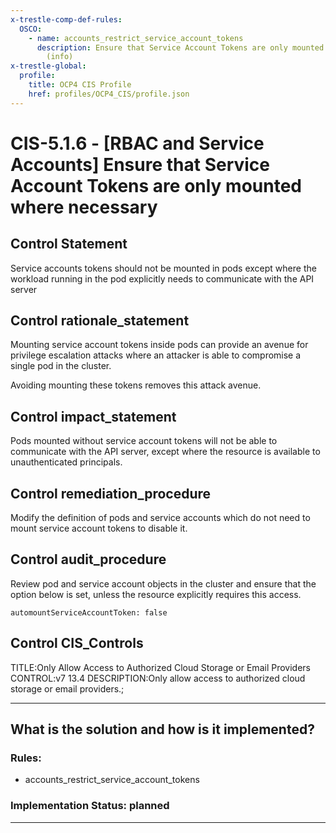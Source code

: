 ```yaml
---
x-trestle-comp-def-rules:
  OSCO:
    - name: accounts_restrict_service_account_tokens
      description: Ensure that Service Account Tokens are only mounted where necessary
        (info)
x-trestle-global:
  profile:
    title: OCP4 CIS Profile
    href: profiles/OCP4_CIS/profile.json
---
```


# CIS-5.1.6 - \[RBAC and Service Accounts\] Ensure that Service Account Tokens are only mounted where necessary

## Control Statement

Service accounts tokens should not be mounted in pods except where the workload running in the pod explicitly needs to communicate with the API server

## Control rationale_statement

Mounting service account tokens inside pods can provide an avenue for privilege escalation attacks where an attacker is able to compromise a single pod in the cluster.

Avoiding mounting these tokens removes this attack avenue.

## Control impact_statement

Pods mounted without service account tokens will not be able to communicate with the API server, except where the resource is available to unauthenticated principals.

## Control remediation_procedure

Modify the definition of pods and service accounts which do not need to mount service account tokens to disable it.

## Control audit_procedure

Review pod and service account objects in the cluster and ensure that the option below is set, unless the resource explicitly requires this access.

```
automountServiceAccountToken: false
```

## Control CIS_Controls

TITLE:Only Allow Access to Authorized Cloud Storage or Email Providers CONTROL:v7 13.4 DESCRIPTION:Only allow access to authorized cloud storage or email providers.;

______________________________________________________________________

## What is the solution and how is it implemented?

<!-- For implementation status enter one of: implemented, partial, planned, alternative, not-applicable -->

<!-- Note that the list of rules under ### Rules: is read-only and changes will not be captured after assembly to JSON -->

<!-- Add control implementation description here for control: CIS-5.1.6 -->

### Rules:

  - accounts_restrict_service_account_tokens

### Implementation Status: planned

______________________________________________________________________
